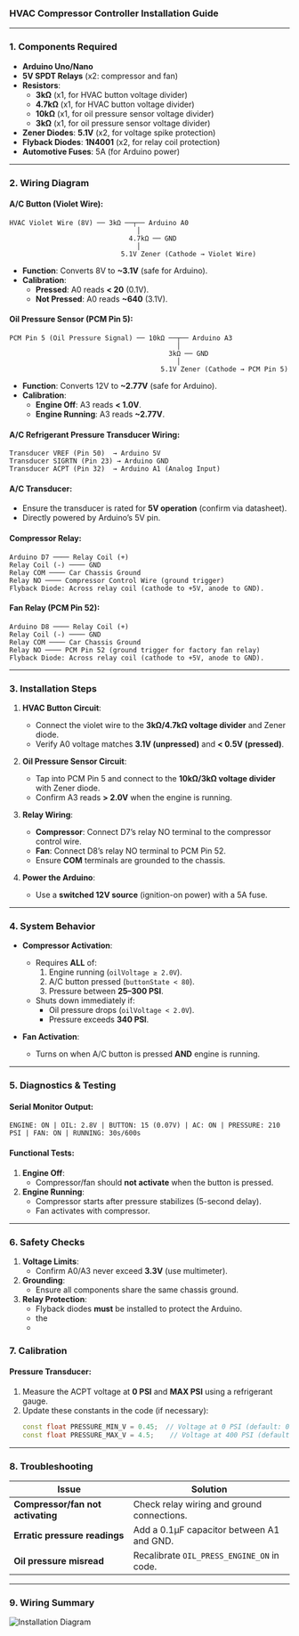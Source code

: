 ### **HVAC Compressor Controller Installation Guide**   

---

### **1. Components Required**  
- **Arduino Uno/Nano**  
- **5V SPDT Relays** (x2: compressor and fan)  
- **Resistors**:  
  - **3kΩ** (x1, for HVAC button voltage divider)  
  - **4.7kΩ** (x1, for HVAC button voltage divider)  
  - **10kΩ** (x1, for oil pressure sensor voltage divider)  
  - **3kΩ** (x1, for oil pressure sensor voltage divider)  
- **Zener Diodes**: **5.1V** (x2, for voltage spike protection)  
- **Flyback Diodes**: **1N4001** (x2, for relay coil protection)  
- **Automotive Fuses**: 5A (for Arduino power)  

---

### **2. Wiring Diagram**  
#### **A/C Button (Violet Wire)**:  
```  
HVAC Violet Wire (8V) ── 3kΩ ──┬── Arduino A0  
                                │  
                              4.7kΩ ── GND  
                                │  
                            5.1V Zener (Cathode → Violet Wire)  
```  
- **Function**: Converts 8V to **~3.1V** (safe for Arduino).  
- **Calibration**:  
  - **Pressed**: A0 reads **< 20** (0.1V).  
  - **Not Pressed**: A0 reads **~640** (3.1V).  

#### **Oil Pressure Sensor (PCM Pin 5)**:  
```  
PCM Pin 5 (Oil Pressure Signal) ── 10kΩ ──┬── Arduino A3  
                                          │  
                                        3kΩ ── GND  
                                          │  
                                      5.1V Zener (Cathode → PCM Pin 5)  
```  
- **Function**: Converts 12V to **~2.77V** (safe for Arduino).  
- **Calibration**:  
  - **Engine Off**: A3 reads **< 1.0V**.  
  - **Engine Running**: A3 reads **~2.77V**.
 

#### **A/C Refrigerant Pressure Transducer Wiring**:  
```
Transducer VREF (Pin 50)  → Arduino 5V  
Transducer SIGRTN (Pin 23) → Arduino GND  
Transducer ACPT (Pin 32)  → Arduino A1 (Analog Input)
```
#### **A/C Transducer**:  
- Ensure the transducer is rated for **5V operation** (confirm via datasheet).  
- Directly powered by Arduino’s 5V pin.

#### **Compressor Relay**:  
```  
Arduino D7 ──── Relay Coil (+)  
Relay Coil (-) ──── GND  
Relay COM ──── Car Chassis Ground  
Relay NO ──── Compressor Control Wire (ground trigger)  
Flyback Diode: Across relay coil (cathode to +5V, anode to GND).  
```  

#### **Fan Relay (PCM Pin 52)**:  
```  
Arduino D8 ──── Relay Coil (+)  
Relay Coil (-) ──── GND  
Relay COM ──── Car Chassis Ground  
Relay NO ──── PCM Pin 52 (ground trigger for factory fan relay)  
Flyback Diode: Across relay coil (cathode to +5V, anode to GND).  
```  

---

### **3. Installation Steps**  
1. **HVAC Button Circuit**:  
   - Connect the violet wire to the **3kΩ/4.7kΩ voltage divider** and Zener diode.  
   - Verify A0 voltage matches **3.1V (unpressed)** and **< 0.5V (pressed)**.  

2. **Oil Pressure Sensor Circuit**:  
   - Tap into PCM Pin 5 and connect to the **10kΩ/3kΩ voltage divider** with Zener diode.  
   - Confirm A3 reads **> 2.0V** when the engine is running.  

3. **Relay Wiring**:  
   - **Compressor**: Connect D7’s relay NO terminal to the compressor control wire.  
   - **Fan**: Connect D8’s relay NO terminal to PCM Pin 52.  
   - Ensure **COM** terminals are grounded to the chassis.  

4. **Power the Arduino**:  
   - Use a **switched 12V source** (ignition-on power) with a 5A fuse.  

---

### **4. System Behavior**  
- **Compressor Activation**:  
  - Requires **ALL** of:  
    1. Engine running (`oilVoltage ≥ 2.0V`).  
    2. A/C button pressed (`buttonState < 80`).  
    3. Pressure between **25–300 PSI**.  
  - Shuts down immediately if:  
    - Oil pressure drops (`oilVoltage < 2.0V`).  
    - Pressure exceeds **340 PSI**.  

- **Fan Activation**:  
  - Turns on when A/C button is pressed **AND** engine is running.  

---

### **5. Diagnostics & Testing**  
#### **Serial Monitor Output**:  
```arduino  
ENGINE: ON | OIL: 2.8V | BUTTON: 15 (0.07V) | AC: ON | PRESSURE: 210 PSI | FAN: ON | RUNNING: 30s/600s  
```  

#### **Functional Tests**:  
1. **Engine Off**:  
   - Compressor/fan should **not activate** when the button is pressed.  
2. **Engine Running**:  
   - Compressor starts after pressure stabilizes (5-second delay).  
   - Fan activates with compressor.  

---

### **6. Safety Checks**  
1. **Voltage Limits**:  
   - Confirm A0/A3 never exceed **3.3V** (use multimeter).  
2. **Grounding**:  
   - Ensure all components share the same chassis ground.  
3. **Relay Protection**:  
   - Flyback diodes **must** be installed to protect the Arduino.
   - the
   - 
### **7. Calibration**  
#### **Pressure Transducer**:  
1. Measure the ACPT voltage at **0 PSI** and **MAX PSI** using a refrigerant gauge.  
2. Update these constants in the code (if necessary):  
   ```cpp
   const float PRESSURE_MIN_V = 0.45;  // Voltage at 0 PSI (default: 0.5V)  
   const float PRESSURE_MAX_V = 4.5;    // Voltage at 400 PSI (default: 4.5V)  
   ```  
---

### **8. Troubleshooting**  
| Issue                          | Solution                                  |  
|--------------------------------|-------------------------------------------|  
| **Compressor/fan not activating** | Check relay wiring and ground connections. |  
| **Erratic pressure readings**  | Add a 0.1µF capacitor between A1 and GND. |  
| **Oil pressure misread**       | Recalibrate `OIL_PRESS_ENGINE_ON` in code. |  

---

### **9. Wiring Summary**  
![Installation Diagram](https://i.imgur.com/7j6XWz9.png)
